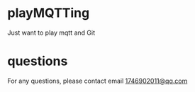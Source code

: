 # playMQTTing
Just want to play mqtt and Git

# questions
For any questions, please contact email 1746902011@qq.com

